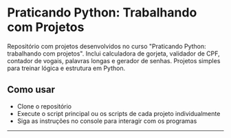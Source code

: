 # Praticando Python: Trabalhando com Projetos

Repositório com projetos desenvolvidos no curso "Praticando Python: trabalhando com projetos". Inclui calculadora de gorjeta, validador de CPF, contador de vogais, palavras longas e gerador de senhas. Projetos simples para treinar lógica e estrutura em Python.

## Como usar

- Clone o repositório
- Execute o script principal ou os scripts de cada projeto individualmente
- Siga as instruções no console para interagir com os programas

---

